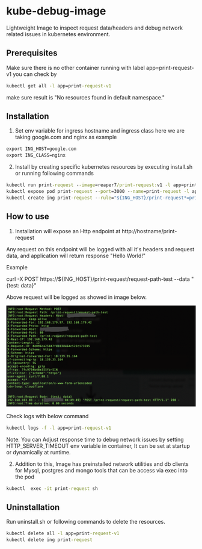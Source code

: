 # kube-debug-image

Lightweight Image to inspect request data/headers and debug network related issues in kubernetes environment.

## Prerequisites

Make sure there is no other container running with label app=print-request-v1 you can check by 

```cmd
kubectl get all -l app=print-request-v1
```

make sure result is "No resources found in default namespace."

## Installation

1) Set env variable for ingress hostname and ingress class here we are taking google.com and nginx as example

```cmd
export ING_HOST=google.com
export ING_CLASS=nginx
```

2) Install by creating specific kubernetes resources by executing install.sh or running  following commands

```cmd
kubectl run print-request --image=reaper7/print-request:v1 -l app=print-request-v1  --env="HTTP_SERVER_TIMEOUT=0"
kubectl expose pod print-request --port=3000 --name=print-request -l app=print-request-v1
kubectl create ing print-request --rule="${ING_HOST}/print-request*=print-request:3000" --class="${ING_CLASS}"
```

## How to use


1) Installation will expose an Http endpoint at http://hostname/print-request 

Any request on this endpoint will be logged with all it's headers and request data, and application will return response "Hello World!" 

Example 

curl -X POST https://${ING_HOST}/print-request/request-path-test --data "{test: data}"

Above request will be logged as showed in image below.

![Alt text](image.png)

Check logs with below command 

```cmd
kubectl logs -f -l app=print-request-v1 
```

Note: You can Adjust response time to debug network issues by setting HTTP_SERVER_TIMEOUT env variable in container, It can be set at startup or dynamically at runtime.

2) Addition to this, Image has preinstalled network utilities and db clients for Mysql, postgres and mongo tools that can be access via exec into the pod

```cmd
kubectl  exec -it print-request sh 
```

## Uninstallation 

Run uninstall.sh or following commands to delete the resources. 

```cmd
kubectl delete all -l app=print-request-v1
kubectl delete ing print-request
```
